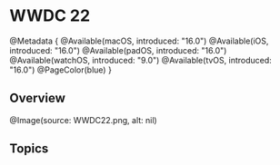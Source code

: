 # WWDC 22

@Metadata {
    @Available(macOS, introduced: "16.0")
    @Available(iOS, introduced: "16.0")
    @Available(padOS, introduced: "16.0")
    @Available(watchOS, introduced: "9.0")
    @Available(tvOS, introduced: "16.0")
    @PageColor(blue)
}

## Overview
@Image(source: WWDC22.png, alt: nil)

## Topics

